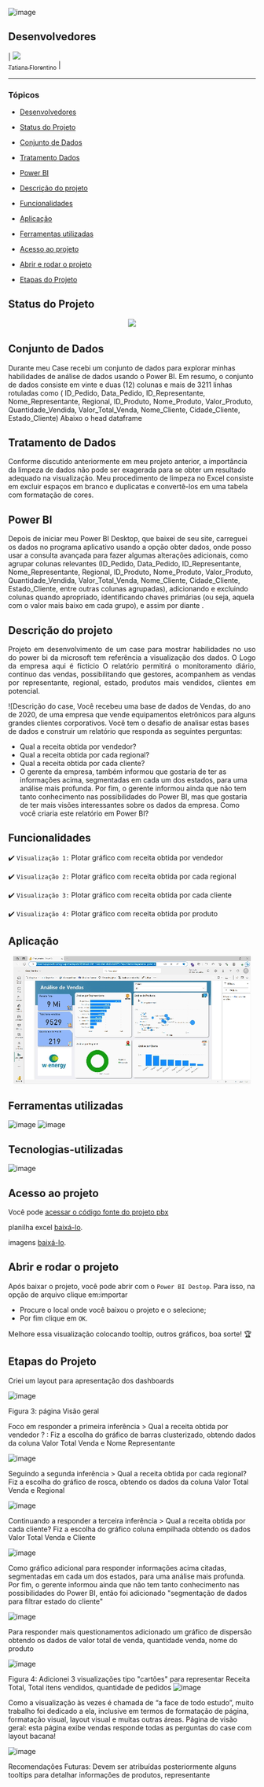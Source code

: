 ![image](https://github.com/TatianaFlorentino/trajetoriads/assets/41309689/ebdb52e2-b29d-4855-aaec-72429a6a667a)

## Desenvolvedores
| [<img src="https://avatars.githubusercontent.com/tatianaflorentino?v=4" width=115><br><sub>Tatiana Florentino</sub>](https://github.com/TatianaFlorentino) | 

<hr>


### Tópicos 

- [Desenvolvedores](#desenvolvedores)

- [Status do Projeto](#status-do-projeto)

- [Conjunto de Dados](#conjunto-de-dados)

- [Tratamento Dados](#tratamento-de-dados)

- [Power BI](#Power-BI)

- [Descrição do projeto](#descrição-do-projeto)

- [Funcionalidades](#funcionalidades)

- [Aplicação](#aplicação)

- [Ferramentas utilizadas](#ferramentas-utilizadas)

- [Acesso ao projeto](#acesso-ao-projeto)

- [Abrir e rodar o projeto](#abrir-e-rodar-o-projeto)

- [Etapas do Projeto](tapas-projeto)



## Status do Projeto

<p align="center">
   <img src="http://img.shields.io/static/v1?label=STATUS&message=CONCLUIDO&color=RED&style=for-the-badge" #vitrinedev/>
</p>


## Conjunto de Dados

Durante meu Case recebi um conjunto de dados para explorar minhas habilidades de análise de dados usando o Power BI. 
Em resumo, o conjunto de dados consiste em vinte e duas (12) colunas e mais de 3211 linhas rotuladas como ( ID_Pedido, Data_Pedido, ID_Representante, Nome_Representante, Regional, ID_Produto, 
Nome_Produto, Valor_Produto, Quantidade_Vendida, Valor_Total_Venda, Nome_Cliente, Cidade_Cliente, Estado_Cliente)
Abaixo o head dataframe


## Tratamento de Dados
Conforme discutido anteriormente em meu projeto anterior, a importância da limpeza de dados não pode ser exagerada para se obter um resultado adequado na visualização. 
Meu procedimento de limpeza no Excel consiste em excluir espaços em branco e duplicatas e convertê-los em uma tabela com formatação de cores.

## Power BI
Depois de iniciar meu Power BI Desktop, que baixei de seu site, 
carreguei os dados no programa aplicativo usando a opção obter dados, onde posso usar a consulta avançada para fazer algumas alterações adicionais, 
como agrupar colunas relevantes 
(ID_Pedido, Data_Pedido, ID_Representante, Nome_Representante, Regional, ID_Produto, Nome_Produto, Valor_Produto, Quantidade_Vendida, Valor_Total_Venda, Nome_Cliente,
 Cidade_Cliente, Estado_Cliente, entre outras colunas agrupadas), adicionando e excluindo colunas quando apropriado, identificando chaves primárias 
(ou seja, aquela com o valor mais baixo em cada grupo), e assim por diante .

## Descrição do projeto 

<p align="justify">
 Projeto em desenvolvimento de um case para mostrar habilidades no uso do power bi da microsoft tem referência a visualização dos dados. O Logo da empresa aqui é ficticio 
O relatório permitirá o monitoramento diário, contínuo das vendas, possibilitando que gestores,  acompanhem as vendas por representante, regional, estado, produtos mais vendidos, clientes em potencial.

![Descrição do case, Você recebeu uma base de dados de Vendas, do ano de 2020, de uma empresa que vende equipamentos eletrônicos para alguns grandes clientes corporativos. 
Você tem o desafio de analisar estas bases de dados e construir um relatório que responda as seguintes perguntas:
* Qual a receita obtida por vendedor? 
* Qual a receita obtida por cada regional? 
* Qual a receita obtida por cada cliente? 
* O gerente da empresa, também informou que gostaria de ter as informações acima, segmentadas em cada um dos estados, para uma análise mais profunda. Por fim,
 o gerente informou ainda que não tem tanto conhecimento nas possibilidades do Power BI, 
mas que gostaria de ter mais visões interessantes sobre os dados da empresa. Como você criaria este relatório em Power BI?
</p>

## Funcionalidades

:heavy_check_mark: `Visualização 1:` Plotar gráfico com receita obtida por vendedor

:heavy_check_mark: `Visualização 2:` Plotar gráfico com receita obtida por cada regional

:heavy_check_mark: `Visualização 3:` Plotar gráfico com receita obtida por cada cliente

:heavy_check_mark: `Visualização 4:` Plotar gráfico com receita obtida por produto

## Aplicação

<div align="center">

![Power BI Emulator](https://github.com/TatianaFlorentino/trajetoriads/blob/main/img/Case_PowerBI.gif)

</div>

###

## Ferramentas utilizadas

![image](https://github.com/TatianaFlorentino/trajetoriads/assets/41309689/d4273efa-33f5-406c-9d46-5bf8c72b8561)
![image](https://github.com/TatianaFlorentino/trajetoriads/assets/41309689/b8bb1483-546e-4a55-84cd-7ac3c845c4d6)



## Tecnologias-utilizadas

</a>![image](https://github.com/TatianaFlorentino/Classificacao/assets/41309689/13d6998e-8c41-4a99-b6d0-d76a5c8cda94)</a>

###

## Acesso ao projeto

Você pode [acessar o código fonte do projeto pbx](https://github.com/camilafernanda/GlicoCare)  

planilha excel [baixá-lo](https://github.com/camilafernanda/GlicoCare/archive/refs/heads/main.zip).

imagens [baixá-lo](https://github.com/camilafernanda/GlicoCare/archive/refs/heads/main.zip).

## Abrir e rodar o projeto

Após baixar o projeto, você pode abrir com o `Power BI Destop`. Para isso, na opção de arquivo clique em:importar


- Procure o local onde você baixou o projeto e o selecione;
- Por fim clique em `OK`.

Melhore essa visualização colocando tooltip, outros gráficos, boa sorte! 🏆 

## Etapas do Projeto

Criei um layout para apresentação dos dashboards 

![image](https://github.com/TatianaFlorentino/trajetoriads/assets/41309689/14a87544-43c5-46ee-8d86-e2a5ca4388da)

Figura 3: página Visão geral

Foco em responder a primeira inferência >  Qual a receita obtida por vendedor ? : Fiz a escolha do gráfico de barras clusterizado, obtendo dados da coluna Valor Total Venda e Nome Representante

![image](https://github.com/TatianaFlorentino/trajetoriads/assets/41309689/afaeb129-6f5b-4671-b96c-54de04604690)

Seguindo  a segunda inferência > Qual a receita obtida por cada regional? Fiz a escolha do gráfico de rosca, obtendo os dados da coluna Valor Total Venda e Regional

![image](https://github.com/TatianaFlorentino/trajetoriads/assets/41309689/37bbd14c-3a3b-40a1-ac64-87462be5e21b)

Continuando a responder a terceira inferência > Qual a receita obtida por cada cliente? Fiz a escolha do gráfico coluna empilhada  obtendo os dados Valor Total Venda e Cliente

![image](https://github.com/TatianaFlorentino/trajetoriads/assets/41309689/4ed02ac3-8543-46e3-9b0a-8fe61efe61bf)

Como gráfico adicional para responder informações acima citadas, segmentadas em cada um dos estados, para uma análise mais profunda. Por fim, o gerente informou ainda que não tem tanto conhecimento nas possibilidades do Power BI, então foi adicionado "segmentação de dados para filtrar estado do cliente"

![image](https://github.com/TatianaFlorentino/trajetoriads/assets/41309689/85b06676-adce-4c84-b2c9-47650e5b3f94)

Para responder mais questionamentos adicionado um gráfico de dispersão obtendo os dados de valor total de venda, quantidade venda, nome do produto 

![image](https://github.com/TatianaFlorentino/trajetoriads/assets/41309689/99934a74-f2a3-4542-9284-3d72679fec4a)

Figura 4: Adicionei 3 visualizações tipo "cartões"  para representar Receita Total, Total itens vendidos, quantidade de pedidos
![image](https://github.com/TatianaFlorentino/trajetoriads/assets/41309689/bade5d22-eb43-4c2e-8ed3-f14df6bb17f7)

Como a visualização às vezes é chamada de “a face de todo estudo”, muito trabalho foi dedicado a ela, inclusive em termos de formatação de página, formatação visual, layout visual e muitas outras áreas.
Página de visão geral: esta página exibe vendas responde todas as perguntas do case com layout bacana!

 ![image](https://github.com/TatianaFlorentino/trajetoriads/assets/41309689/a6e4357b-169c-4f64-a971-ad8c1e07c150)

Recomendações Futuras: Devem ser atribuídas posteriormente alguns tooltips para detalhar informações de produtos, representante









